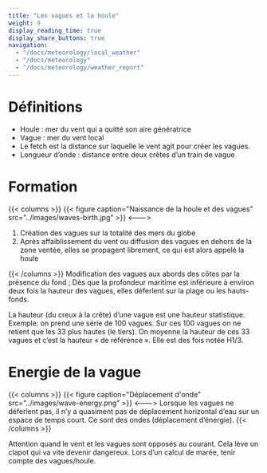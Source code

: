 ```yaml
---
title: "Les vagues et la houle"
weight: 9
display_reading_time: true
display_share_buttons: true
navigation:
  - "/docs/meteorology/local_weather"
  - "/docs/meteorology"
  - "/docs/meteorology/weather_report"
---
```

# Définitions

- Houle : mer du vent qui a quitté son aire génératrice
- Vague : mer du vent local
- Le fetch est la distance sur laquelle le vent agit pour créer les vagues.
- Longueur d’onde : distance entre deux crêtes d’un train de vague

# Formation
{{< columns >}}
{{< figure caption="Naissance de la houle et des vagues" src="../images/waves-birth.jpg" >}}
<--->

1. Création des vagues sur la totalité des mers du globe
2. Après affaiblissement du vent ou diffusion des vagues en dehors de la zone ventée, elles se propagent librement, ce qui est alors appelé la houle

{{< /columns >}}
Modification des vagues aux abords des côtes par la présence du fond ;
Dès que la profondeur maritime est inférieure à environ deux fois la hauteur des vagues, elles déferlent sur la plage ou les hauts-fonds.

La hauteur (du creux à la crête) d’une vague est une hauteur statistique.
Exemple: on prend une série de 100 vagues. Sur ces 100 vagues on ne retient que les 33 plus hautes (le tiers). On moyenne la hauteur de ces 33 vagues et c’est la hauteur « de référence ». Elle est des fois notée H1/3.

# Energie de la vague
{{< columns >}}
{{< figure caption="Déplacement d'onde" src="../images/wave-energy.png" >}}
<--->
Lorsque les vagues ne déferlent pas, il n’y a quasiment pas de déplacement horizontal d’eau sur un espace de temps court. Ce sont des ondes (déplacement d’énergie).
{{< /columns >}}

Attention quand le vent et les vagues sont opposés au courant. Cela lève un clapot qui va vite devenir dangereux.
Lors d’un calcul de marée, tenir compte des vagues/houle.
